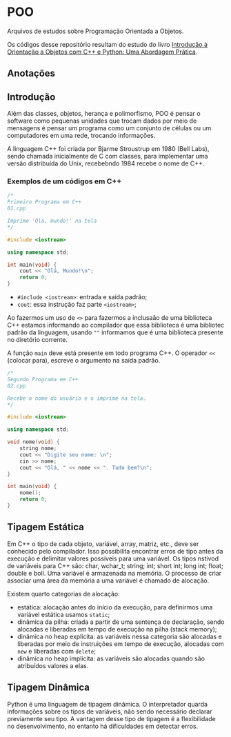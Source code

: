 # POO

Arquivos de estudos sobre Programação Orientada a Objetos.

Os códigos desse repositório resultam do estudo do livro [Introdução à Orientação a Objetos com C++ e Python: Uma Abordagem Prática](https://www.amazon.com.br/Introdu%C3%A7%C3%A3o-Orienta%C3%A7%C3%A3o-Objetos-Python-Abordagem/dp/8575225480/ref=sr_1_1?__mk_pt_BR=%C3%85M%C3%85%C5%BD%C3%95%C3%91&dchild=1&keywords=C%2B%2B+python&qid=1618242878&sr=8-1).


## Anotações

## Introdução

Além das classes, objetos, herança e polimorfismo, POO é pensar o software como pequenas unidades que trocam dados por meio de mensagens é pensar um programa como um conjunto de células ou um computadores em uma rede, trocando informações.

A linguagem C++ foi criada por Bjarme Stroustrup em 1980 (Bell Labs), sendo chamada inicialmente de C com classes, para implementar uma versão distribuída do Unix, recebebndo 1984 recebe o nome de C++.

### Exemplos de um códigos em C++

~~~cpp
/*
Primeiro Programa em C++
01.cpp

Imprime 'Olá, mundo!' na tela
*/

#include <iostream>

using namespace std;

int main(void) {
    cout << "Olá, Mundo!\n";
    return 0;
}
~~~

* `#include <iostream>`: entrada e saída padrão;
* `cout`: essa instrução faz parte `<iostream>`;

Ao fazermos um uso de `<>` para fazermos a inclusaão de uma biblioteca C++ estamos informando ao compilador que essa biblioteca é uma bibliotec padrão da linguagem, usando `""` informamos que é uma biblioteca presente no diretório corrente.

A função `main` deve está presente em todo programa C++. O operador `<<` (colocar para), escreve o argumento na saída padrão.


~~~cpp
/*
Segundo Programa em C++
02.cpp

Recebe o nome do usuário e o imprime na tela.
*/

#include <iostream>

using namespace std;

void nome(void) {
    string nome;
    cout << "Digite seu nome: \n";
    cin >> nome;
    cout << "Olá, " << nome << ". Tudo bem?\n";
}

int main(void) {
    nome();
    return 0;
}
~~~

## Tipagem Estática

Em C++ o tipo de cada objeto, variável, array, matriz, etc., deve ser conhecido pelo compilador. Isso possibilita encontrar erros de tipo antes da execução e delimitar valores possíveis para uma variável. Os tipos nstivod de variáveis para C++ são: char, wchar_t; string; int; short int; long int; float; double e boll. Uma variável é armazenada na memória. O processo de criar associar uma área da memória a uma variável é chamado de alocação.

Existem quarto categorias de alocação:
* estática: alocação antes do início da execução, para definirmos uma variável estática usamos `static`;
* dinâmica da pilha: criada a partir de uma sentença de declaração, sendo alocadas e liberadas em tempo de execução na pilha (stack memory);
* dinâmica no heap explícita: as variáveis nessa categoria são alocadas e liberadas por meio de instruições em tempo de execução, alocadas com `new` e liberadas com `delete`;
* dinâmica no heap implicíta: as variáveis são alocadas quando são atribuídos valores a elas.

## Tipagem Dinâmica

Python é uma linguagem de tipagem dinâmica. O interpretador quarda informações sobre os tipos de variáveis, não sendo necessário declarar previamente seu tipo. A vantagem desse tipo de tipagem é a flexibilidade no desenvolvimento, no entanto há dificuldades em detectar erros.